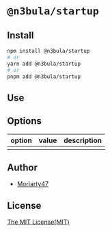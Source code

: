 # `@n3bula/startup`

### 

## Install

```sh
npm install @n3bula/startup
# or
yarn add @n3bula/startup
# or
pnpm add @n3bula/startup
```

## Use

## Options

| option | value | description |
| :----- | :---- | :---------- |
|        |       |             |

## Author

- [Moriarty47](https://github.com/Moriarty47)

## License

[The MIT License(MIT)](https://github.com/Moriarty47/n3bula/blob/main/LICENSE)
